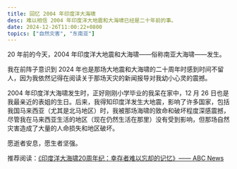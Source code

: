 ```yaml
---
title: 回忆 2004 年印度洋大海啸
desc: 难以相信 2004 年印度洋大地震和大海啸已经是二十年前的事。
date: 2024-12-26T11:00:22+0800
topics: ["自然灾害", "东南亚"]
---
```


20 年前的今天，2004 年印度洋大地震和大海啸——俗称南亚大海啸——发生。

我在前阵子意识到 2024 年也是那场大地震和大海啸的二十周年时感到时间不留人，因为我依然记得在阅读关于那场天灾的新闻报导对我幼小心灵的震撼。

2004 年印度洋大海啸发生时，正好刚刚小学毕业的我呆在家中，12 月 26 日也是我最亲近的表姐的生日。后来，我得知印度洋发生大地震，影响了许多国家，包括我国马来西亚（尤其是北马地区）时，我被那场海啸的致命和破坏程度深感震撼，尽管我在马来西亚生活的地区（现在仍然生活在那里）没有受到影响，但那场自然灾害造成了大量的人命损失和地区破坏。

愿逝者安息，愿生者坚强。

推荐阅读：[《印度洋大海啸20周年纪：幸存者难以忘却的记忆》—— ABC News](https://www.abc.net.au/chinese/2024-12-21/2004-boxing-day-tsunami-twenty-years-on/104746166)
